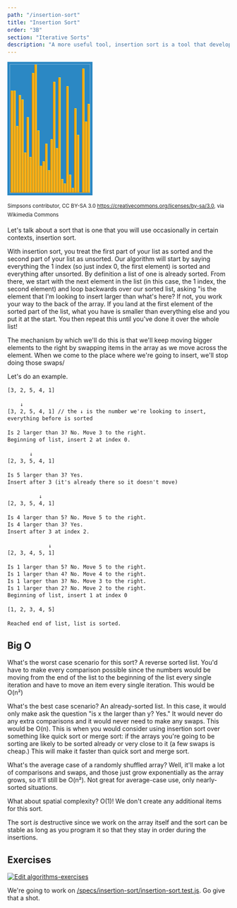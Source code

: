 ```yaml
---
path: "/insertion-sort"
title: "Insertion Sort"
order: "3B"
section: "Iterative Sorts"
description: "A more useful tool, insertion sort is a tool that developers will occasionally use. Brian goes over why that is and how to do it"
---
```


![insertion sort](./images/insertionsort.gif)

<sup>Simpsons contributor, CC BY-SA 3.0 <https://creativecommons.org/licenses/by-sa/3.0>, via Wikimedia Commons</sup>

Let's talk about a sort that is one that you will use occasionally in certain contexts, insertion sort.

With insertion sort, you treat the first part of your list as sorted and the second part of your list as unsorted. Our algorithm will start by saying everything the 1 index (so just index 0, the first element) is sorted and everything after unsorted. By definition a list of one is already sorted. From there, we start with the next element in the list (in this case, the 1 index, the second element) and loop backwards over our sorted list, asking "is the element that I'm looking to insert larger than what's here? If not, you work your way to the back of the array. If you land at the first element of the sorted part of the list, what you have is smaller than everything else and you put it at the start. You then repeat this until you've done it over the whole list!

The mechanism by which we'll do this is that we'll keep moving bigger elements to the right by swapping items in the array as we move across the element. When we come to the place where we're going to insert, we'll stop doing those swaps/

Let's do an example.

```text
[3, 2, 5, 4, 1]

    ↓
[3, 2, 5, 4, 1] // the ↓ is the number we're looking to insert, everything before is sorted

Is 2 larger than 3? No. Move 3 to the right.
Beginning of list, insert 2 at index 0.

       ↓
[2, 3, 5, 4, 1]

Is 5 larger than 3? Yes.
Insert after 3 (it's already there so it doesn't move)

          ↓
[2, 3, 5, 4, 1]

Is 4 larger than 5? No. Move 5 to the right.
Is 4 larger than 3? Yes.
Insert after 3 at index 2.

             ↓
[2, 3, 4, 5, 1]

Is 1 larger than 5? No. Move 5 to the right.
Is 1 larger than 4? No. Move 4 to the right.
Is 1 larger than 3? No. Move 3 to the right.
Is 1 larger than 2? No. Move 2 to the right.
Beginning of list, insert 1 at index 0

[1, 2, 3, 4, 5]

Reached end of list, list is sorted.
```

## Big O

What's the worst case scenario for this sort? A reverse sorted list. You'd have to make every comparison possible since the numbers would be moving from the end of the list to the beginning of the list every single iteration and have to move an item every single iteration. This would be O(n²)

What's the best case scenario? An already-sorted list. In this case, it would only make ask the question "is x the larger than y? Yes." It would never do any extra comparisons and it would never need to make any swaps. This would be O(n). This is when you would consider using insertion sort over something like quick sort or merge sort: if the arrays you're going to be sorting are likely to be sorted already or very close to it (a few swaps is cheap.) This will make it faster than quick sort and merge sort.

What's the average case of a randomly shuffled array? Well, it'll make a lot of comparisons and swaps, and those just grow exponentially as the array grows, so it'll still be O(n²). Not great for average-case use, only nearly-sorted situations.

What about spatial complexity? O(1)! We don't create any additional items for this sort.

The sort _is_ destructive since we work on the array itself and the sort can be stable as long as you program it so that they stay in order during the insertions.

## Exercises

[![Edit algorithms-exercises](https://codesandbox.io/static/img/play-codesandbox.svg)][sb]

We're going to work on [/specs/insertion-sort/insertion-sort.test.js][gh]. Go give that a shot.

[gh]: https://github.com/btholt/algorithms-exercises/blob/main/specs/insertion-sort/insertion-sort.test.js
[sb]: https://codesandbox.io/s/algorithms-exercises-8kdjr?file=/specs/insertion-sort/insertion-sort.test.js
